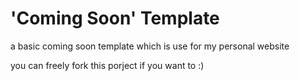 
# 'Coming Soon' Template

a basic coming soon template which is use for my personal website

you can freely fork this porject if you want to :)

